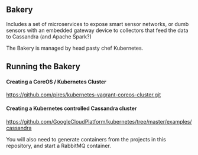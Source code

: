 ## Bakery

Includes a set of microservices to expose smart sensor networks, 
or dumb sensors with an embedded gateway device to collectors that feed the
data to Cassandra (and Apache Spark?)

The Bakery is managed by head pasty chef Kubernetes.

## Running the Bakery

#### Creating a CoreOS / Kubernetes Cluster
https://github.com/pires/kubernetes-vagrant-coreos-cluster.git

#### Creating a Kubernetes controlled Cassandra cluster
https://github.com/GoogleCloudPlatform/kubernetes/tree/master/examples/cassandra

You will also need to generate containers from the projects in this repository,
and start a RabbitMQ container.